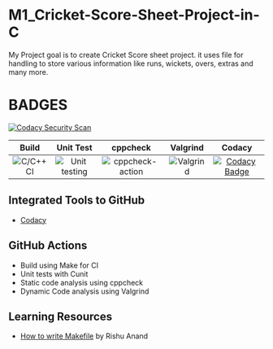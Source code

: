 # M1_Cricket-Score-Sheet-Project-in-C
My Project goal is to create Cricket Score sheet project. it uses file for handling to store various information like runs, wickets, overs, extras and many more.




# BADGES
[![Codacy Security Scan](https://github.com/Rishav4ies/M1_Cricket-Score-Sheet-Project-in-C/actions/workflows/codacy.yml/badge.svg)](https://github.com/Rishav4ies/M1_Cricket-Score-Sheet-Project-in-C/actions/workflows/codacy.yml)


|Build|Unit Test|cppcheck|Valgrind|Codacy|
|:--:|:--:|:--:|:--:|:--:|
|![C/C++ CI](https://github.com/stepin654321/MiniProject_Template/workflows/C/C++%20CI/badge.svg)|![Unit testing](https://github.com/stepin654321/MiniProject_Template/workflows/Unit%20testing/badge.svg)|![cppcheck-action](https://github.com/stepin654321/MiniProject_Template/workflows/cppcheck-action/badge.svg)|![Valgrind](https://github.com/stepin654321/MiniProject_Template/workflows/Valgrind/badge.svg)|[![Codacy Badge](https://app.codacy.com/project/badge/Grade/3ac7e2a959a24fa4b5d1b9c1c886ff75)](https://www.codacy.com/manual/stepin654321/MiniProject_Template?utm_source=github.com&amp;utm_medium=referral&amp;utm_content=stepin654321/MiniProject_Template&amp;utm_campaign=Badge_Grade)|

## Integrated Tools to GitHub
*  [Codacy](https://www.codacy.com/)

## GitHub Actions
* Build using Make for CI
* Unit tests with Cunit
* Static code analysis using cppcheck
* Dynamic Code analysis using Valgrind

## Learning Resources
* [How to write Makefile](https://github.com/riuandg5/learn-makefile) by Rishu Anand








